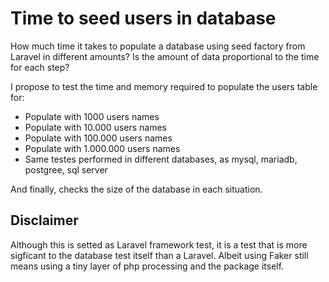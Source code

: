 # Time to seed users in database

How much time it takes to populate a database using seed factory from Laravel in different amounts? Is the amount of data proportional to the time for each step?

I propose to test the time and memory required to populate the users table for:

* Populate with 1000 users names
* Populate with 10.000 users names
* Populate with 100.000 users names
* Populate with 1.000.000 users names
* Same testes performed in different databases, as mysql, mariadb, postgree, sql server

And finally, checks the size of the database in each situation.

## Disclaimer

Although this is setted as Laravel framework test, it is a test that is more sigficant to the database test itself than a Laravel. Albeit using Faker still means using a tiny layer of php processing and the package itself.
